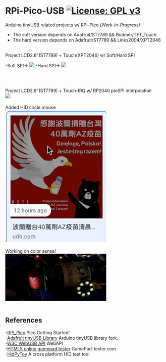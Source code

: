 # RPi-Pico-USB [![License: GPL v3](https://img.shields.io/badge/License-GPLv3-blue.svg)](https://www.gnu.org/licenses/gpl-3.0)<br>
Arduino tinyUSB related projects w/ RPi-Pico  _(Work-in-Progress)_<br>

 - The soft version depends on Adafruit/ST7789 && Bodmer/TFT_Touch<br>
 - The hard version depends on Adafruit/ST7789 && Links2004/XPT2046<br>

 
<br>
Project LCD2.8"(ST7789) + Touch(XPT2046) w/ Soft/Hard SPI<br>
<p float="left">
-Soft SPI-> 
<img src="pic/picoLCDTouch.gif" width=320>
-Hard SPI->
<img src="pic/picoLCDTouchSPI.gif" width=280>
</p>
<br>
<br>

Project LCD2.8"(ST7789) + Touch-IRQ w/ RP2040 pioSPI interpolation<br>
<img src="pic/pioLCDtouch.gif" width=320>  <br>
<br>
Added HID circle mouse <br>
<img src="pic/CircleMouseHID.gif" width=320>  <br>
<br>
Working on color sense!<br>
<img src="pic/ColorSensor0912.gif" width=320>  <br>
<br>

## References <br>
  -[RPi_Pico](https://www.raspberrypi.org/documentation/pico/getting-started/) Pico Getting Started!<br>
  -[Adafruit tinyUSB Library](https://github.com/adafruit/Adafruit_TinyUSB_Arduino) Arduino tinyUSB library fork.<br>
  -[W3C WebUSB API](https://wicg.github.io/webusb/) WebAPI<br>
  -[HTML5 online gamepad tester](https://gamepad-tester.com/) GamePad-tester.com <br>
  -[HidPyToy](https://github.com/todbot/hidpytoy) A cross platform HID test tool<br>
  
